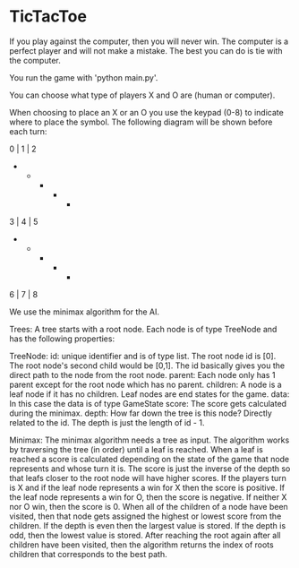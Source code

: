 # TicTacToe
If you play against the computer, then you will never win.  The computer is a perfect player and will not make a mistake.  The best you can do is tie with the computer.

You run the game with 'python main.py'.

You can choose what type of players X and O are (human or computer).

When choosing to place an X or an O you use the keypad (0-8) to indicate where to place the symbol.  The following diagram will be shown before each turn:

0 | 1 | 2
- + - + -
3 | 4 | 5
- + - + -
6 | 7 | 8

We use the minimax algorithm for the AI.

Trees:
A tree starts with a root node.  Each node is of type TreeNode and has the following properties:

TreeNode:
id: unique identifier and is of type list.  The root node id is [0].  The root node's second child would be [0,1].  The id basically gives you the direct path to the node from the root node.
parent:  Each node only has 1 parent except for the root node which has no parent.
children:  A node is a leaf node if it has no children.  Leaf nodes are end states for the game.
data:  In this case the data is of type GameState
score:  The score gets calculated during the minimax.
depth: How far down the tree is this node?  Directly related to the id.  The depth is just the length of id - 1.

Minimax:
The minimax algorithm needs a tree as input.  The algorithm works by traversing the tree (in order) until a leaf is reached.  When a leaf is reached a score is calculated depending on the state of the game that node represents and whose turn it is.  The score is just the inverse of the depth so that leafs closer to the root node will have higher scores.  If the players turn is X and if the leaf node represents a win for X then the score is positive.  If the leaf node represents a win for O, then the score is negative.  If neither X nor O win, then the score is 0.  When all of the children of a node have been visited, then that node gets assigned the highest or lowest score from the children.  If the depth is even then the largest value is stored.  If the depth is odd, then the lowest value is stored.  After reaching the root again after all children have been visited, then the algorithm returns the index of roots children that corresponds to the best path.

